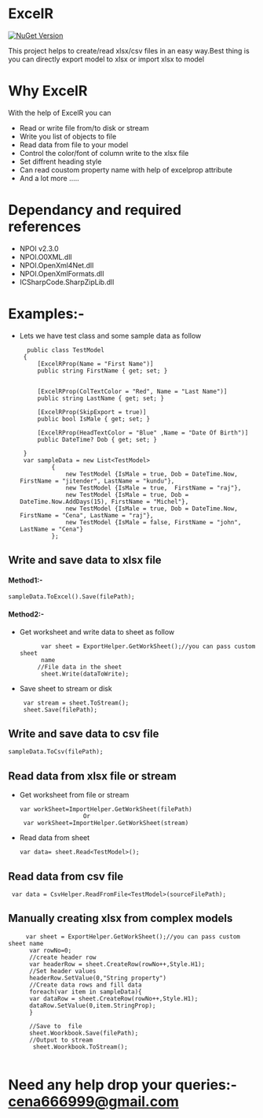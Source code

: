 # ExcelR 
[![NuGet Version](https://img.shields.io/badge/nuget-v1.1.0-blue.svg)](https://www.nuget.org/packages/ExcelR/) 

This project  helps to create/read xlsx/csv files in an easy way.Best thing is you can directly export model to xlsx or import xlsx to model

# Why ExcelR
With the help of ExcelR you can
- Read or write file from/to disk or stream
- Write you list of objects to file 
- Read data from file to your model
- Control the color/font of column write to the xlsx file
- Set diffrent heading style
- Can read coustom property name with help of excelprop attribute
- And a lot more .....

# Dependancy and required references 
- NPOI v2.3.0
- NPOI.O0XML.dll
- NPOI.OpenXml4Net.dll
- NPOI.OpenXmlFormats.dll
- ICSharpCode.SharpZipLib.dll

# Examples:-
* Lets we have test class and some sample data as follow
  
   ```
     public class TestModel
    {
        [ExcelRProp(Name = "First Name")]
        public string FirstName { get; set; }


        [ExcelRProp(ColTextColor = "Red", Name = "Last Name")]
        public string LastName { get; set; }

        [ExcelRProp(SkipExport = true)]
        public bool IsMale { get; set; }

        [ExcelRProp(HeadTextColor = "Blue" ,Name = "Date Of Birth")]
        public DateTime? Dob { get; set; }

    }
    var sampleData = new List<TestModel>
            {
                new TestModel {IsMale = true, Dob = DateTime.Now, FirstName = "jitender", LastName = "kundu"},
                new TestModel {IsMale = true,  FirstName = "raj"},
                new TestModel {IsMale = true, Dob = DateTime.Now.AddDays(15), FirstName = "Michel"},
                new TestModel {IsMale = true, Dob = DateTime.Now, FirstName = "Cena", LastName = "raj"},
                new TestModel {IsMale = false, FirstName = "john", LastName = "Cena"}
            };
    ```
## Write and save data to xlsx file

#### Method1:-
```
sampleData.ToExcel().Save(filePath);
   ```

#### Method2:-


* Get worksheet and write data to sheet as follow
   ```
         var sheet = ExportHelper.GetWorkSheet();//you can pass custom sheet 
         name 
        //File data in the sheet
         sheet.Write(dataToWrite);
    ```
* Save sheet to stream or disk
   ```
    var stream = sheet.ToStream();
    sheet.Save(filePath);
   ```

## Write and save data to csv file
 ```
sampleData.ToCsv(filePath);
 ```
   
## Read data from xlsx file or stream
* Get worksheet from file or stream
   ```
   var workSheet=ImportHelper.GetWorkSheet(filePath)
                     Or
    var workSheet=ImportHelper.GetWorkSheet(stream)
   ```
 * Read data from sheet
   ```
   var data= sheet.Read<TestModel>();
   ```
## Read data from csv file
```
 var data = CsvHelper.ReadFromFile<TestModel>(sourceFilePath);
```
   
## Manually creating xlsx from complex models

   ```
        var sheet = ExportHelper.GetWorkSheet();//you can pass custom sheet name 
         var rowNo=0;
         //create header row
         var headerRow = sheet.CreateRow(rowNo++,Style.H1);
         //Set header values
         headerRow.SetValue(0,"String property")
         //Create data rows and fill data
         foreach(var item in sampleData){
         var dataRow = sheet.CreateRow(rowNo++,Style.H1);
         dataRow.SetValue(0,item.StringProp);
         }
         
         //Save to  file
         sheet.Woorkbook.Save(filePath);
         //Output to stream
          sheet.Woorkbook.ToStream();
         
   ```
 # Need any help drop your queries:- cena666999@gmail.com